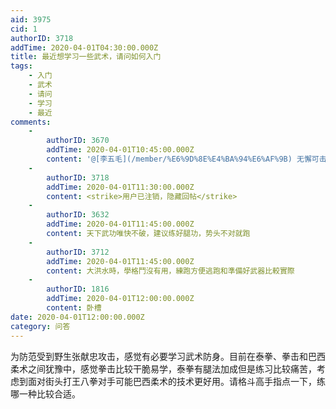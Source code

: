 ```yaml
---
aid: 3975
cid: 1
authorID: 3718
addTime: 2020-04-01T04:30:00.000Z
title: 最近想学习一些武术，请问如何入门
tags:
    - 入门
    - 武术
    - 请问
    - 学习
    - 最近
comments:
    -
        authorID: 3670
        addTime: 2020-04-01T10:45:00.000Z
        content: '@[李五毛](/member/%E6%9D%8E%E4%BA%94%E6%AF%9B) 无懈可击的回答'
    -
        authorID: 3718
        addTime: 2020-04-01T11:30:00.000Z
        content: <strike>用户已注销，隐藏回帖</strike>
    -
        authorID: 3632
        addTime: 2020-04-01T11:45:00.000Z
        content: 天下武功唯快不破，建议练好腿功，势头不对就跑
    -
        authorID: 3712
        addTime: 2020-04-01T11:45:00.000Z
        content: 大洪水時，學格鬥沒有用，練跑方便逃跑和準備好武器比較實際
    -
        authorID: 1816
        addTime: 2020-04-01T12:00:00.000Z
        content: 卧槽
date: 2020-04-01T12:00:00.000Z
category: 问答
---
```


为防范受到野生张献忠攻击，感觉有必要学习武术防身。目前在泰拳、拳击和巴西柔术之间犹豫中，感觉拳击比较干脆易学，泰拳有腿法加成但是练习比较痛苦，考虑到面对街头打王八拳对手可能巴西柔术的技术更好用。请格斗高手指点一下，练哪一种比较合适。
